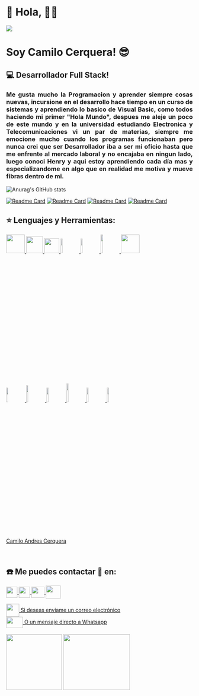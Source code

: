 # 👋 Hola, 👨‍💻

<img  src="https://danielrodriguez.info/wp-content/uploads/2015/12/habilidades-desarrollador-web.jpg">

# Soy Camilo Cerquera! 😎

## 💻 Desarrollador Full Stack!  

<h3 style='text-align: justify'> Me gusta mucho la Programacion y aprender siempre cosas nuevas, incursione en el desarrollo hace tiempo en un curso de sistemas y aprendiendo lo basico de Visual Basic, como todos haciendo mi primer "Hola Mundo", despues me aleje un poco de este mundo y en la universidad estudiando Electronica y Telecomunicaciones vi un par de materias, siempre me emocione mucho cuando los programas funcionaban pero nunca crei que ser Desarrollador iba a ser mi oficio hasta que me enfrente al mercado laboral y no encajaba en ningun lado, luego conoci Henry y aqui estoy aprendiendo cada día mas y especializandome en algo que en realidad me motiva y mueve fibras dentro de mi.
</h3>


 ![Anurag's GitHub stats](https://github-readme-stats.vercel.app/api?username=Keltuzad29&count_private=true&theme=dark)


[![Readme Card](https://github-readme-stats.vercel.app/api/pin/?username=Keltuzad29&repo=PI-DOGS-FT15A&theme=dark)](https://github.com/Keltuzad29/PI-DOGS-FT15A)
[![Readme Card](https://github-readme-stats.vercel.app/api/pin/?username=Keltuzad29&repo=Proyect_Movies&theme=dark)](https://github.com/Keltuzad29/Proyect_Movies)
[![Readme Card](https://github-readme-stats.vercel.app/api/pin/?username=Keltuzad29&repo=Marvel_App&theme=dark)](https://github.com/Keltuzad29/Marvel_App)
[![Readme Card](https://github-readme-stats.vercel.app/api/pin/?username=Keltuzad29&repo=Portfolio&theme=dark)](https://github.com/Keltuzad29/Portfolio)



## :star: Lenguajes y Herramientas:

<p>
  <a href="https://lenguajehtml.com/html/", target="_blank">  
  <code><img width="50px" height="50px" src="http://www.w3.org/html/logo/downloads/HTML5_1Color_White.png"></code>
  </a>
  <a href="https://lenguajecss.com/css/" target="_blank">
  <code><img width="45px" height="45px" src="https://cdn.pixabay.com/photo/2017/08/05/11/16/logo-2582747_1280.png"></code>
  </a>  
  <a href="https://lenguajejs.com/javascript/" target="_blank">
  <code><img width="40px" height="40px" src="https://seeklogo.com/images/O/ottawa-js-logo-394DB38073-seeklogo.com.png"></code>
  </a>

  <a href="https://git-scm.com/doc" target="_blank">
  <code><img width="10%" src="https://www.vectorlogo.zone/logos/git-scm/git-scm-ar21.svg"></code>
  </a>
  <a href="https://getbootstrap.com/docs/4.1/getting-started/introduction/" target="_blank">
<code><img width="10%" src="https://www.vectorlogo.zone/logos/getbootstrap/getbootstrap-ar21.svg"></code>
  </a>
<a href="https://docs.github.com/es" target="_blank">
  <code><img width="10%" height="50px" src="https://github.githubassets.com/images/modules/logos_page/Octocat.png"></code>
  </a>
<a href="https://www.php.net/docs.php" target="_blank">
  <code><img width="50px" height="50px" src="http://pngimg.com/uploads/php/php_PNG10.png"></code>
  </a>
  <br />
<a href="https://es.reactjs.org/docs/getting-started.html" target="_blank">
  <code><img width="10%" src="https://www.vectorlogo.zone/logos/reactjs/reactjs-ar21.svg"></code>
  </a>
<a href="https://es.redux.js.org/" target="_blank">
  <code><img width="10%" height="45" src="https://cdn.worldvectorlogo.com/logos/redux.svg"></code>
  </a>
<a href="https://nodejs.org/es/docs/" target="_blank">
  <code><img width="10%" src="https://www.vectorlogo.zone/logos/nodejs/nodejs-ar21.svg"></code>
  </a>
<a href="https://expressjs.com/es/" target="_blank">
  <code><img  width="10%" height="50px" src="https://www.sohamkamani.com/static/65137ed3c844d05124dcfdab28263c21/express-routing-logo.png"></code>
  </a>
<a href="https://www.postgresql.org/docs/" target="_blank">
  <code><img width="10%" src="https://www.vectorlogo.zone/logos/postgresql/postgresql-ar21.svg"></code>
  </a>
<a href="https://sequelize.org/" target="_blank">
  <code><img width="10%" src="https://www.vectorlogo.zone/logos/sequelizejs/sequelizejs-ar21.svg"></code>
  </a>
  <br />
</p>
<div class="badge-base LI-profile-badge" data-locale="es_ES" data-size="medium" data-theme="dark" data-type="VERTICAL" data-vanity="camilo-cerquera" data-version="v1"><a class="badge-base__link LI-simple-link" href="https://co.linkedin.com/in/camilo-cerquera?trk=profile-badge">Camilo Andres Cerquera</a></div>
              
&nbsp;

<h2>☎️ Me puedes contactar 📳 en: </h2>

<p>
    <a href="https://www.linkedin.com/in/camilo-cerquera/">
      <img align="center" src="https://image.flaticon.com/icons/png/512/174/174857.png" height="30" width="30" />
    </a>
    <a href="https://www.facebook.com/C.Cerquera" target="_blank" rel="noreferrer">
       <img align="center" src="https://bluechem.mx/wp-content/uploads/2017/10/e790c25db5e52838040686612b1a732c-2.png" height="30" width="30" />
     </a>
    <a href="https://twitter.com/CamiloACerquera?s=09">
      <img align="center" src="https://image.jimcdn.com/app/cms/image/transf/none/path/scf4fcb377503c035/image/i6fbc6549edc192d0/version/1410718461/image.png" height="30" width="35" />
    </a>
    <a href="https://github.com/Keltuzad29">
      <img align="center" src="https://github.githubassets.com/images/modules/logos_page/Octocat.png" height="35" width="40" />
    </a>
<p/>

<a href="mailto:c.cerquera.123@gmail.com">
<img align="center" src="https://cdn.icon-icons.com/icons2/1826/PNG/512/4202011emailgmaillogomailsocialsocialmedia-115677_115624.png" height="35" width="35" />
Si deseas enviame un correo electrónico
</a>
</br>
<a href="https://wa.link/w08q71">
<img align="center" src="https://1000marcas.net/wp-content/uploads/2019/11/WhatsApp-logo.png" height="30" width="45" />
O un mensaje directo a Whatsapp
</a>
</br>
</br>
<img align="center" src="https://user-images.githubusercontent.com/81599890/131208135-2448171b-a5f0-4bfc-82ab-67eb9c3a6d0b.png" height="150" width="150" />
<a href="https://wa.link/w08q71"> <img align="center" src="https://freepngimg.com/download/whatsapp/77163-pakistan-instant-messaging-viber-iphone-internet-zong.png" height="150" width="180" /></a>

